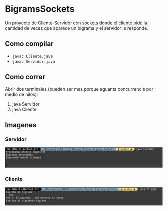 # BigramsSockets
Un proyecto de Cliente-Servidor con sockets donde el cliente pide la cantidad de veces que aparece un bigrama y el servidor le responde.

## Como compilar
* `javac Cliente.java`
* `javac Servidor.java`

## Como correr
Abrir dos terminales (pueden ser mas porque aguanta concurrencia por medio de hilos):
  1. java Servidor
  2. java Cliente

## Imagenes

### Servidor
![alt text](/images/servidor.png "Servidor")

### Cliente
![alt text](/images/cliente.png "Servidor")
